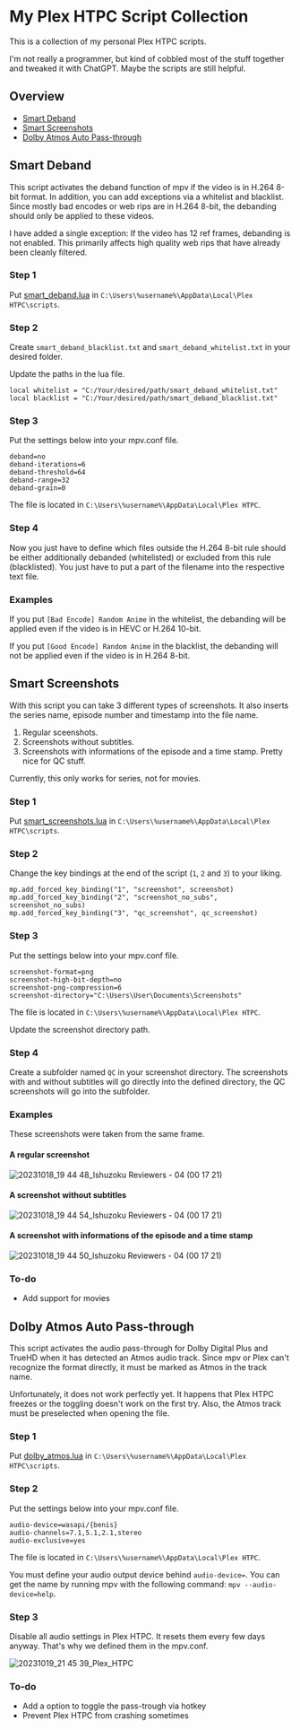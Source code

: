 # My Plex HTPC Script Collection

This is a collection of my personal Plex HTPC scripts.

I'm not really a programmer, but kind of cobbled most of the stuff together and tweaked it with ChatGPT. Maybe the scripts are still helpful.

## Overview

* [Smart Deband](https://github.com/Ninelpienel/Plex-Scripts#smart-deband)
* [Smart Screenshots](https://github.com/Ninelpienel/Plex-Scripts#smart-screenshots)
* [Dolby Atmos Auto Pass-through](https://github.com/Ninelpienel/Plex-Scripts#dolby-atmos-auto-pass-through)

## Smart Deband

This script activates the deband function of mpv if the video is in H.264 8-bit format. In addition, you can add exceptions via a whitelist and blacklist. Since mostly bad encodes or web rips are in H.264 8-bit, the debanding should only be applied to these videos.

I have added a single exception: If the video has 12 ref frames, debanding is not enabled. This primarily affects high quality web rips that have already been cleanly filtered.

### Step 1

Put [smart_deband.lua](https://github.com/Ninelpienel/Plex-Scripts/blob/main/smart_deband.lua) in `C:\Users\%username%\AppData\Local\Plex HTPC\scripts`.

### Step 2

Create `smart_deband_blacklist.txt` and `smart_deband_whitelist.txt` in your desired folder.

Update the paths in the lua file.

```
local whitelist = "C:/Your/desired/path/smart_deband_whitelist.txt"
local blacklist = "C:/Your/desired/path/smart_deband_blacklist.txt"
```

### Step 3

Put the settings below into your mpv.conf file.

```
deband=no
deband-iterations=6
deband-threshold=64
deband-range=32
deband-grain=0
```

The file is located in `C:\Users\%username%\AppData\Local\Plex HTPC`.

### Step 4

Now you just have to define which files outside the H.264 8-bit rule should be either additionally debanded (whitelisted) or excluded from this rule (blacklisted). You just have to put a part of the filename into the respective text file.

### Examples

If you put `[Bad Encode] Random Anime` in the whitelist, the debanding will be applied even if the video is in HEVC or H.264 10-bit.

If you put `[Good Encode] Random Anime` in the blacklist, the debanding will not be applied even if the video is in H.264 8-bit.

## Smart Screenshots

With this script you can take 3 different types of screenshots. It also inserts the series name, episode number and timestamp into the file name.

1. Regular sceenshots.
2. Screenshots without subtitles.
3. Screenshots with informations of the episode and a time stamp. Pretty nice for QC stuff.

Currently, this only works for series, not for movies.

### Step 1

Put [smart_screenshots.lua](https://github.com/Ninelpienel/Plex-Scripts/blob/main/smart_screenshots.lua) in `C:\Users\%username%\AppData\Local\Plex HTPC\scripts`.

### Step 2

Change the key bindings at the end of the script (`1`, `2` and `3`) to your liking.

```
mp.add_forced_key_binding("1", "screenshot", screenshot)
mp.add_forced_key_binding("2", "screenshot_no_subs", screenshot_no_subs)
mp.add_forced_key_binding("3", "qc_screenshot", qc_screenshot)
```

### Step 3

Put the settings below into your mpv.conf file.

```
screenshot-format=png
screenshot-high-bit-depth=no
screenshot-png-compression=6
screenshot-directory="C:\Users\User\Documents\Screenshots"
```

The file is located in `C:\Users\%username%\AppData\Local\Plex HTPC`.

Update the screenshot directory path.

### Step 4

Create a subfolder named `QC` in your screenshot directory. The screenshots with and without subtitles will go directly into the defined directory, the QC screenshots will go into the subfolder.

### Examples

These screenshots were taken from the same frame.

#### A regular screenshot

![20231018_19 44 48_Ishuzoku Reviewers - 04 (00 17 21)](https://github.com/Ninelpienel/Plex-Scripts/assets/1890524/5b507f20-e46a-4c63-8c6f-90435a049a08)

#### A screenshot without subtitles

![20231018_19 44 54_Ishuzoku Reviewers - 04 (00 17 21)](https://github.com/Ninelpienel/Plex-Scripts/assets/1890524/764fdcd4-3cc3-4f6e-844d-4832a0dda057)

#### A screenshot with informations of the episode and a time stamp

![20231018_19 44 50_Ishuzoku Reviewers - 04 (00 17 21)](https://github.com/Ninelpienel/Plex-Scripts/assets/1890524/35a4770d-cf96-4be7-a56c-81cf76d4fec1)

### To-do

* Add support for movies

## Dolby Atmos Auto Pass-through

This script activates the audio pass-through for Dolby Digital Plus and TrueHD when it has detected an Atmos audio track. Since mpv or Plex can't recognize the format directly, it must be marked as Atmos in the track name.

Unfortunately, it does not work perfectly yet. It happens that Plex HTPC freezes or the toggling doesn't work on the first try. Also, the Atmos track must be preselected when opening the file.

### Step 1

Put [dolby_atmos.lua](https://github.com/Ninelpienel/Plex-Scripts/blob/main/dolby_atmos.lua) in `C:\Users\%username%\AppData\Local\Plex HTPC\scripts`.

### Step 2

Put the settings below into your mpv.conf file.

```
audio-device=wasapi/{benis}
audio-channels=7.1,5.1,2.1,stereo
audio-exclusive=yes
```

The file is located in `C:\Users\%username%\AppData\Local\Plex HTPC`.

You must define your audio output device behind `audio-device=`. You can get the name by running mpv with the following command: `mpv --audio-device=help`.

### Step 3

Disable all audio settings in Plex HTPC. It resets them every few days anyway. That's why we defined them in the mpv.conf.

![20231019_21 45 39_Plex_HTPC](https://github.com/Ninelpienel/Plex-Scripts/assets/1890524/fd77b3ba-e43d-407d-aeb4-8fbb1fcafe00)

### To-do

* Add a option to toggle the pass-trough via hotkey
* Prevent Plex HTPC from crashing sometimes
